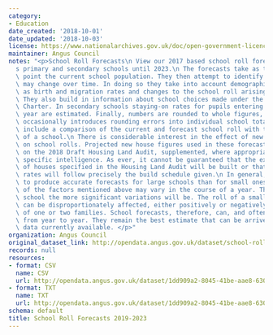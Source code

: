 ```yaml
---
category:
- Education
date_created: '2018-10-01'
date_updated: '2018-10-03'
license: https://www.nationalarchives.gov.uk/doc/open-government-licence/version/3/
maintainer: Angus Council
notes: "<p>School Roll Forecasts\n View our 2017 based school roll forecasts for Angus\u2019\
  s primary and secondary schools until 2023.\n The forecasts take as their starting\
  \ point the current school population. They then attempt to identify how that population\
  \ may change over time. In doing so they take into account demographic factors such\
  \ as birth and migration rates and changes to the school roll arising from new housing.\
  \ They also build in information about school choices made under the Parents\u2019\
  \ Charter. In secondary schools staying-on rates for pupils entering fifth and sixth\
  \ year are estimated. Finally, numbers are rounded to whole figures, a process which\
  \ occasionally introduces rounding errors into individual school totals.\n The forecasts\
  \ include a comparison of the current and forecast school roll with the formal capacity\
  \ of a school.\n There is considerable interest in the effect of new house building\
  \ on school rolls. Projected new house figures used in these forecasts are based\
  \ on the 2018 Draft Housing Land Audit, supplemented, where appropriate, by site\
  \ specific intelligence. As ever, it cannot be guaranteed that the exact number\
  \ of houses specified in the Housing Land Audit will be built or that the build\
  \ rates will follow precisely the build schedule given.\n In general, it is easier\
  \ to produce accurate forecasts for large schools than for small ones. Any, or all,\
  \ of the factors mentioned above may vary in the course of a year. The smaller the\
  \ school the more significant variations will be. The roll of a small primary school\
  \ can be disproportionately affected, either positively or negatively, by the movement\
  \ of one or two families. School forecasts, therefore, can, and often do, change\
  \ from year to year. They remain the best estimate that can be arrived at, using\
  \ data currently available. </p>"
organization: Angus Council
original_dataset_link: http://opendata.angus.gov.uk/dataset/school-roll-forecasts-2019-2023
records: null
resources:
- format: CSV
  name: CSV
  url: http://opendata.angus.gov.uk/dataset/1dd909a2-8045-41be-aae8-630a3841fd22/resource/898e5eed-6a12-4f8f-a61b-da6c87071d0c/download/school-roll-forecasts-2019-2023.csv
- format: TXT
  name: TXT
  url: http://opendata.angus.gov.uk/dataset/1dd909a2-8045-41be-aae8-630a3841fd22/resource/80dd3883-3784-4de3-858e-01ca3f2167c8/download/notes-for-roll-forecasts.txt
schema: default
title: School Roll Forecasts 2019-2023
---
```

